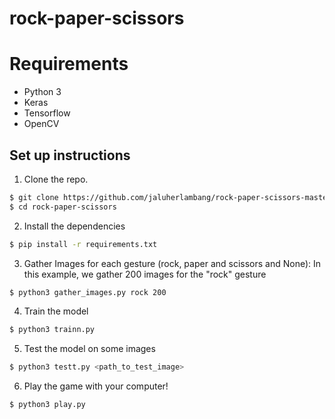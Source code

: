 # rock-paper-scissors
# Requirements
- Python 3
- Keras
- Tensorflow
- OpenCV

## Set up instructions
1. Clone the repo.
```sh
$ git clone https://github.com/jaluherlambang/rock-paper-scissors-master.git
$ cd rock-paper-scissors
```

2. Install the dependencies
```sh
$ pip install -r requirements.txt
```

3. Gather Images for each gesture (rock, paper and scissors and None):
In this example, we gather 200 images for the "rock" gesture
```sh
$ python3 gather_images.py rock 200
```

4. Train the model
```sh
$ python3 trainn.py
```

5. Test the model on some images
```sh
$ python3 testt.py <path_to_test_image>
```

6. Play the game with your computer!
```sh
$ python3 play.py
```
